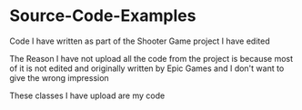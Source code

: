 # Source-Code-Examples
Code I have written as part of the Shooter Game project I have edited

The Reason I have not upload all the code from the project is because most of it is not edited and originally written by Epic Games and I don't want to give the wrong impression

These classes I have upload are my code
